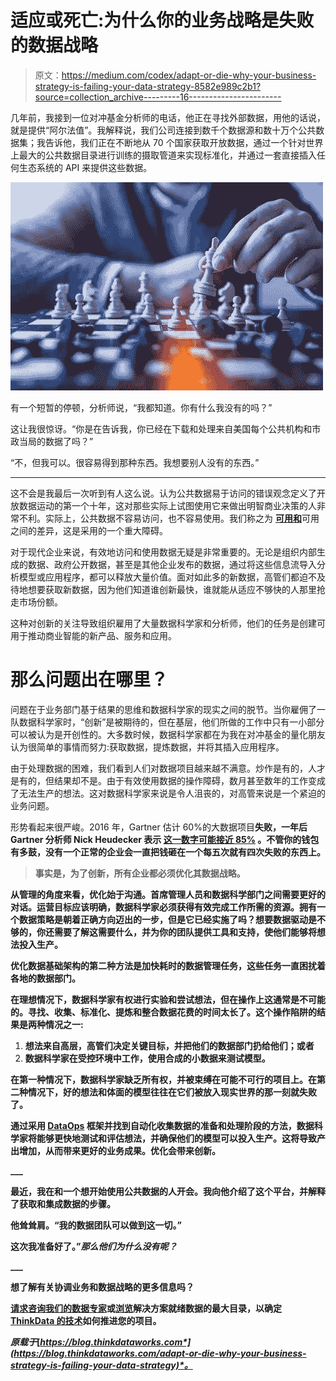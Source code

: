 # 适应或死亡:为什么你的业务战略是失败的数据战略

> 原文：<https://medium.com/codex/adapt-or-die-why-your-business-strategy-is-failing-your-data-strategy-8582e989c2b1?source=collection_archive---------16----------------------->

几年前，我接到一位对冲基金分析师的电话，他正在寻找外部数据，用他的话说，就是提供“阿尔法值”。我解释说，我们公司连接到数千个数据源和数十万个公共数据集；我告诉他，我们正在不断地从 70 个国家获取开放数据，通过一个针对世界上最大的公共数据目录进行训练的摄取管道来实现标准化，并通过一套直接插入任何生态系统的 API 来提供这些数据。

![](img/eabf4f14bae2bdc406ee68743ff151e7.png)

有一个短暂的停顿，分析师说，“我都知道。你有什么我没有的吗？”

这让我很惊讶。“你是在告诉我，你已经在下载和处理来自美国每个公共机构和市政当局的数据了吗？”

“不，但我可以。很容易得到那种东西。我想要别人没有的东西。”

___

这不会是我最后一次听到有人这么说。认为公共数据易于访问的错误观念定义了开放数据运动的第一个十年，这对那些实际上试图使用它来做出明智商业决策的人非常不利。实际上，公共数据不容易访问，也不容易使用。我们称之为 [**可用和**](https://blog.thinkdataworks.com/the-difference-between-available-and-accessible)可用之间的差异，这是采用的一个重大障碍。

对于现代企业来说，有效地访问和使用数据无疑是非常重要的。无论是组织内部生成的数据、政府公开数据，甚至是其他企业发布的数据，通过将这些信息流导入分析模型或应用程序，都可以释放大量价值。面对如此多的新数据，高管们都迫不及待地想要获取新数据，因为他们知道谁创新最快，谁就能从适应不够快的人那里抢走市场份额。

这种对创新的关注导致组织雇用了大量数据科学家和分析师，他们的任务是创建可用于推动商业智能的新产品、服务和应用。

# 那么问题出在哪里？

问题在于业务部门基于结果的思维和数据科学家的现实之间的脱节。当你雇佣了一队数据科学家时，“创新”是被期待的，但在基层，他们所做的工作中只有一小部分可以被认为是开创性的。大多数时候，数据科学家都在为我在对冲基金的量化朋友认为很简单的事情而努力:获取数据，提炼数据，并将其插入应用程序。

由于处理数据的困难，我们看到人们对数据项目越来越不满意。炒作是有的，人才是有的，但结果却不是。由于有效使用数据的操作障碍，数月甚至数年的工作变成了无法生产的想法。这对数据科学家来说是令人沮丧的，对高管来说是一个紧迫的业务问题。

形势看起来很严峻。2016 年，Gartner 估计 60%的大数据项目[](https://www.gartner.com/en/newsroom/press-releases/2015-09-15-gartner-says-business-intelligence-and-analytics-leaders-must-focus-on-mindsets-and-culture-to-kick-start-advanced-analytics)**失败，一年后 Gartner 分析师 Nick Heudecker 表示 [**这一数字可能接近 85%**](https://www.techrepublic.com/article/85-of-big-data-projects-fail-but-your-developers-can-help-yours-succeed/) 。不管你的钱包有多鼓，没有一个正常的企业会一直把钱砸在一个每五次就有四次失败的东西上。**

> **事实是，为了创新，所有企业都必须优化其数据战略。**

**从管理的角度来看，优化始于沟通。首席管理人员和数据科学部门之间需要更好的对话。运营目标应该明确，数据科学家必须获得有效完成工作所需的资源。拥有一个数据策略是朝着正确方向迈出的一步，但是它已经实施了吗？想要数据驱动是不够的，你还需要了解这需要什么，并为你的团队提供工具和支持，使他们能够将想法投入生产。**

**优化数据基础架构的第二种方法是加快耗时的数据管理任务，这些任务一直困扰着各地的数据部门。**

**在理想情况下，数据科学家有权进行实验和尝试想法，但在操作上这通常是不可能的。寻找、收集、标准化、提炼和整合数据花费的时间太长了。这个操作陷阱的结果是两种情况之一:**

1.  **想法来自高层，高管们决定关键目标，并把他们的数据部门扔给他们；或者**
2.  **数据科学家在受控环境中工作，使用合成的小数据来测试模型。**

**在第一种情况下，数据科学家缺乏所有权，并被束缚在可能不可行的项目上。在第二种情况下，好的想法和体面的模型往往在它们被放入现实世界的那一刻就失败了。**

**通过采用 [DataOps](https://blog.thinkdataworks.com/want-to-be-data-driven-better-start-thinking-about-dataops) 框架并找到自动化收集数据的准备和处理阶段的方法，数据科学家将能够更快地测试和评估想法，并确保他们的模型可以投入生产。这将导致产出增加，从而带来更好的业务成果。优化会带来创新。**

**___**

**最近，我在和一个想开始使用公共数据的人开会。我向他介绍了这个平台，并解释了获取和集成数据的步骤。**

**他耸耸肩。“我的数据团队可以做到这一切。”**

**这次我准备好了。”*那么他们为什么没有呢？***

**___**

**想了解有关协调业务和数据战略的更多信息吗？**

**[请求咨询我们的数据专家](https://meetings.hubspot.com/eugene)或[浏览](https://marketplace.namara.io/)解决方案就绪数据的最大目录，以确定 [ThinkData 的技术](https://www.thinkdataworks.com/products/namara)如何推进您的项目。**

***原载于*[*https://blog.thinkdataworks.com*](https://blog.thinkdataworks.com/adapt-or-die-why-your-business-strategy-is-failing-your-data-strategy)*。***